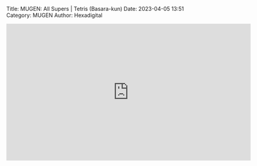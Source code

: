 Title: MUGEN: All Supers | Tetris (Basara-kun)
Date: 2023-04-05 13:51
Category: MUGEN
Author: Hexadigital

<center><iframe src="https://www.youtube.com/embed/oUMUIt2rYq0?feature=oembed" allow="accelerometer; autoplay; encrypted-media; gyroscope; picture-in-picture" width="640" height="360" frameborder="0"></iframe>

